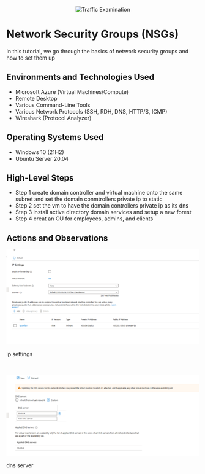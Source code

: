 <p align="center">
<img src="https://i.imgur.com/Ua7udoS.png" alt="Traffic Examination"/>
</p>

<h1>Network Security Groups (NSGs)</h1>
In this tutorial, we go through the basics of network security groups and how to set them up<br />

<h2>Environments and Technologies Used</h2>

- Microsoft Azure (Virtual Machines/Compute)
- Remote Desktop
- Various Command-Line Tools
- Various Network Protocols (SSH, RDH, DNS, HTTP/S, ICMP)
- Wireshark (Protocol Analyzer)

<h2>Operating Systems Used </h2>

- Windows 10 (21H2)
- Ubuntu Server 20.04

<h2>High-Level Steps</h2>

- Step 1 create domain controller and virtual machine onto the same subnet and set the domain conmtrollers private ip to static
- Step 2 set the vm to have the domain controllers private ip as its dns 
- Step 3 install active directory domain services and setup a new forest 
- Step 4 creat an OU for employees, admins, and clients

<h2>Actions and Observations</h2>

<p>
<img src="a/a.png">
</p>
<p>
ip settings
</p>
<br />

<p>
<img src="a/a1.png">
</p>
<p>
dns server
</p>
<br />

